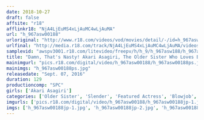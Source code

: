 ```yaml
---
date: 2018-10-27
draft: false
affsite: "r18"
afflinkr18: "NjA4LjEuMS4xLjAuMC4wLjAuMA"
url: "h_967asw00188"
urloriginal: "http://www.r18.com/videos/vod/movies/detail/-/id=h_967asw00188"
urlfinal: "http://media.r18.com/track/NjA4LjEuMS4xLjAuMC4wLjAuMA/videos/vod/movies/detail/-/id=h_967asw00188"
samplevid: "awspv3001.r18.com/litevideo/freepv/h/h_9/h_967asw188/h_967asw188_dmb_w.mp4"
title: "Damn, That's Nasty! Akari Asagiri, The Older Sister Who Loves Body Fluids, Swallows 51 Cum Loads!"
mainimgurl: "pics.r18.com/digital/video/h_967asw00188/h_967asw00188ps.jpg"
mainimgs: "h_967asw00188ps.jpg"
releasedate: "Sept. 07, 2016"
duration: 129
productioncomp: "SPC"
girls: ['Akari Asagiri']
categories: ['Older Sister', 'Slender', 'Featured Actress', 'Blowjob', 'Cum Swallowing']
imgurls: ['pics.r18.com/digital/video/h_967asw00188/h_967asw00188jp-1.jpg', 'pics.r18.com/digital/video/h_967asw00188/h_967asw00188jp-2.jpg', 'pics.r18.com/digital/video/h_967asw00188/h_967asw00188jp-3.jpg', 'pics.r18.com/digital/video/h_967asw00188/h_967asw00188jp-4.jpg', 'pics.r18.com/digital/video/h_967asw00188/h_967asw00188jp-5.jpg', 'pics.r18.com/digital/video/h_967asw00188/h_967asw00188jp-6.jpg', 'pics.r18.com/digital/video/h_967asw00188/h_967asw00188jp-7.jpg', 'pics.r18.com/digital/video/h_967asw00188/h_967asw00188jp-8.jpg', 'pics.r18.com/digital/video/h_967asw00188/h_967asw00188jp-9.jpg', 'pics.r18.com/digital/video/h_967asw00188/h_967asw00188jp-10.jpg', 'pics.r18.com/digital/video/h_967asw00188/h_967asw00188jp-11.jpg', 'pics.r18.com/digital/video/h_967asw00188/h_967asw00188jp-12.jpg', 'pics.r18.com/digital/video/h_967asw00188/h_967asw00188jp-13.jpg', 'pics.r18.com/digital/video/h_967asw00188/h_967asw00188jp-14.jpg', 'pics.r18.com/digital/video/h_967asw00188/h_967asw00188jp-15.jpg', 'pics.r18.com/digital/video/h_967asw00188/h_967asw00188jp-16.jpg', 'pics.r18.com/digital/video/h_967asw00188/h_967asw00188jp-17.jpg', 'pics.r18.com/digital/video/h_967asw00188/h_967asw00188jp-18.jpg', 'pics.r18.com/digital/video/h_967asw00188/h_967asw00188jp-19.jpg', 'pics.r18.com/digital/video/h_967asw00188/h_967asw00188jp-20.jpg']
imgs: ['h_967asw00188jp-1.jpg', 'h_967asw00188jp-2.jpg', 'h_967asw00188jp-3.jpg', 'h_967asw00188jp-4.jpg', 'h_967asw00188jp-5.jpg', 'h_967asw00188jp-6.jpg', 'h_967asw00188jp-7.jpg', 'h_967asw00188jp-8.jpg', 'h_967asw00188jp-9.jpg', 'h_967asw00188jp-10.jpg', 'h_967asw00188jp-11.jpg', 'h_967asw00188jp-12.jpg', 'h_967asw00188jp-13.jpg', 'h_967asw00188jp-14.jpg', 'h_967asw00188jp-15.jpg', 'h_967asw00188jp-16.jpg', 'h_967asw00188jp-17.jpg', 'h_967asw00188jp-18.jpg', 'h_967asw00188jp-19.jpg', 'h_967asw00188jp-20.jpg']
---
```

